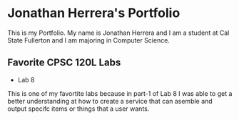 
# Jonathan Herrera's Portfolio 

This is my Portfolio. My name is Jonathan Herrera and I am a student at Cal State Fullerton and I am majoring in Computer Science. 

## Favorite CPSC 120L Labs 

* Lab 8

This is one of my favortite labs because in part-1 of Lab 8 I was able to get a better understanding at how to create a service that can asemble and output specifc items or things that a user wants. 